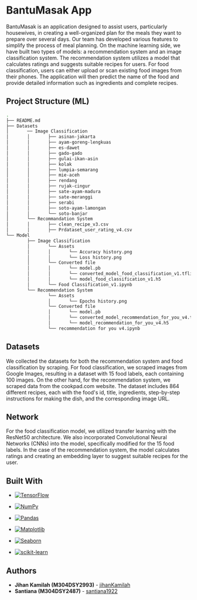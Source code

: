 # BantuMasak App

BantuMasak is an application designed to assist users, particularly housewives, in creating a well-organized plan for the meals they want to prepare over several days. Our team has developed various features to simplify the process of meal planning. 
On the machine learning side, we have built two types of models: a recommendation system and an image classification system. 
The recommendation system utilizes a model that calculates ratings and suggests suitable recipes for users.
For food classification, users can either upload or scan existing food images from their phones. The application will then predict the name of the food and provide detailed information such as ingredients and complete recipes.

## Project Structure (ML)
```bash
.
├── README.md
├── Datasets
│       ── Image Classification
│       │       ├── asinan-jakarta
│       │       ├── ayam-goreng-lengkuas
│       │       ├── es-dawet
│       │       ├── gado-gado
│       │       ├── gulai-ikan-asin
│       │       ├── kolak
│       │       ├── lumpia-semarang
│       │       ├── mie-aceh
│       │       ├── rendang
│       │       ├── rujak-cingur
│       │       ├── sate-ayam-madura
│       │       ├── sate-meranggi
│       │       ├── serabi
│       │       ├── soto-ayam-lamongan
│       │       └── soto-banjar 
│       └── Recommandation System
│       │       ├── clean_recipe_v3.csv
│       │       ├── Prdataset_user_rating_v4.csv
└── Model
        ├── Image Classification
        │       └── Assets
        │       │       └── Accuracy history.png
        │       │       └── Loss history.png
        │       └── Converted file
        │       │       └── model.pb
        │       │       └── converted_model_food_classification_v1.tflite
        │       │       └── model_food_classification_v1.h5
        │       └── Food Classification_v1.ipynb
        └── Recommendation System
                └── Assets
                │       └── Epochs history.png
                └── Converted file
                │       └── model.pb
                │       └── converted_model_recommendation_for_you_v4.tflite
                │       └── model_recommendation_for_you_v4.h5
                └── recommendation for you v4.ipynb
```

## Datasets
We collected the datasets for both the recommendation system and food classification by scraping. For food classification, we scraped images from Google Images, resulting in a dataset with 15 food labels, each containing 100 images. 
On the other hand, for the recommendation system, we scraped data from the cookpad.com website. The dataset includes 864 different recipes, each with the food's id, title, ingredients, step-by-step instructions for making the dish, and the corresponding image URL.


## Network
For the food classification model, we utilized transfer learning with the ResNet50 architecture. We also incorporated Convolutional Neural Networks (CNNs) into the model, specifically modified for the 15 food labels.
In the case of the recommendation system, the model calculates ratings and creating an embedding layer to suggest suitable recipes for the user. 


## Built With
* [![TensorFlow](https://img.shields.io/badge/TensorFlow-2.7.0-orange)](https://www.tensorflow.org/)

* [![NumPy](https://img.shields.io/badge/NumPy-1.21.4-blue)](https://numpy.org/)

* [![Pandas](https://img.shields.io/badge/Pandas-1.3.3-green)](https://pandas.pydata.org/)

* [![Matplotlib](https://img.shields.io/badge/Matplotlib-3.4.3-red)](https://matplotlib.org/)

* [![Seaborn](https://img.shields.io/badge/Seaborn-0.11.2-yellow)](https://seaborn.pydata.org/)

* [![scikit-learn](https://img.shields.io/badge/scikit--learn-1.0.1-lightgrey)](https://scikit-learn.org/)

## Authors
* **Jihan Kamilah (M304DSY2993)**  - [jihanKamilah](https://github.com/jihanKamilah)
* **Santiana (M304DSY2487)**       - [santiana1922](https://github.com/Santiana1922)
